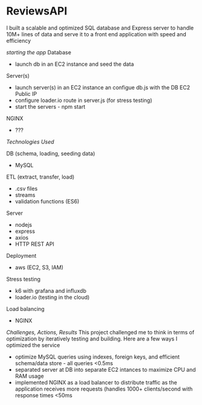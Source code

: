 # ReviewsAPI

I built a scalable and optimized SQL database and Express server to handle 10M+ lines of data and serve it to a front end application with speed and efficiency

*starting the app*
Database
- launch db in an EC2 instance and seed the data

Server(s)
- launch server(s) in an EC2 instance an configue db.js with the DB EC2 Public IP
- configure loader.io route in server.js (for stress testing)
- start the servers - npm start

NGINX
- ???

*Technologies Used*

DB (schema, loading, seeding data)
- MySQL

ETL (extract, transfer, load)
- .csv files
- streams
- validation functions (ES6)

Server
- nodejs
- express
- axios
- HTTP REST API

Deployment
- aws (EC2, S3, IAM)
 
Stress testing
- k6 with grafana and influxdb
- loader.io (testing in the cloud)

Load balancing
- NGINX


*Challenges, Actions, Results*
This project challenged me to think in terms of optimization by iteratively testing and building. Here are a few ways I optimized the service
- optimize MySQL queries using indexes, foreign keys, and efficient schema/data store - all queries <0.5ms
- separated server at DB into separate EC2 intances to maximize CPU and RAM usage
- implemented NGINX as a load balancer to distribute traffic as the application receives more requests (handles 1000+ clients/second with response times <50ms
